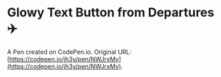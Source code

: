 # Glowy Text Button from Departures ✈️

A Pen created on CodePen.io. Original URL: [https://codepen.io/jh3y/pen/NWJrxMv](https://codepen.io/jh3y/pen/NWJrxMv).

